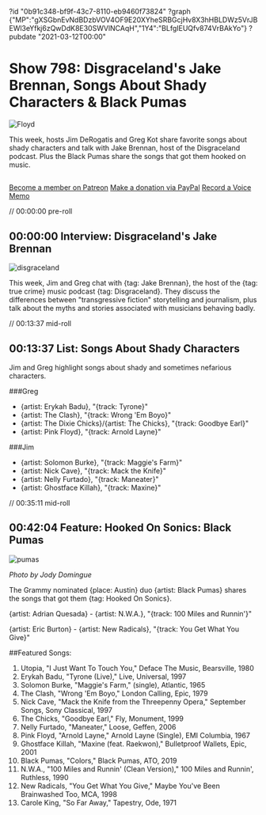 ?id "0b91c348-bf9f-43c7-8110-eb9460f73824"
?graph {"MP":"gXSGbnEvNdBDzbVOV4OF9E20XYheSRBGcjHv8X3hHBLDWz5VrJBEWl3eYfkj6zQwDdK8E30SWVlNCAqH","1Y4":"BLfgIEUQfv874VrBAkYo"}
?pubdate "2021-03-12T00:00"
# Show 798: Disgraceland's Jake Brennan, Songs About Shady Characters & Black Pumas
![Floyd](https://static.soundopinions.org/images/2021/shady.jpeg)

This week, hosts Jim DeRogatis and Greg Kot share favorite songs about shady characters and talk with Jake Brennan, host of the Disgraceland podcast. Plus the Black Pumas share the songs that got them hooked on music. 

##
[Become a member on Patreon](https://www.patreon.com/soundopinions)
[Make a donation via PayPal](https://bit.ly/36zIhZK)
[Record a Voice Memo](https://www.micdropp.com/studio/5febf006eba45/) 


// 00:00:00 pre-roll

## 00:00:00 Interview: Disgraceland's Jake Brennan

![disgraceland](https://static.soundopinions.org/images/2021/disgraceland_exclusive_2400x2400.jpg-(2).jpeg)

This week, Jim and Greg chat with {tag: Jake Brennan}, the host of the {tag: true crime} music podcast {tag: Disgraceland}. They discuss the differences between "transgressive fiction" storytelling and journalism, plus talk about the myths and stories associated with musicians behaving badly.


// 00:13:37 mid-roll

## 00:13:37 List: Songs About Shady Characters

Jim and Greg highlight songs about shady and sometimes nefarious characters.


###Greg
- {artist: Erykah Badu}, "{track: Tyrone}"
- {artist: The Clash}, "{track: Wrong 'Em Boyo}"
- {artist: The Dixie Chicks}/{artist: The Chicks}, "{track: Goodbye Earl}"
- {artist: Pink Floyd}, "{track: Arnold Layne}"


###Jim

- {artist: Solomon Burke}, "{track: Maggie's Farm}"
- {artist: Nick Cave}, "{track: Mack the Knife}"
- {artist: Nelly Furtado}, "{track: Maneater}"
- {artist: Ghostface Killah}, "{track: Maxine}"


// 00:35:11 mid-roll

## 00:42:04 Feature: Hooked On Sonics: Black Pumas
![pumas](https://static.soundopinions.org/images/2021/pumas2.jpeg)

*Photo by Jody Domingue*

The Grammy nominated {place: Austin} duo {artist: Black Pumas} shares the songs that got them {tag: Hooked On Sonics}.

{artist: Adrian Quesada} - {artist: N.W.A.}, "{track: 100 Miles and Runnin'}"

{artist: Eric Burton} - {artist: New Radicals}, "{track: You Get What You Give}"


##Featured Songs:

1. Utopia, "I Just Want To Touch You," Deface The Music, Bearsville, 1980
1. Erykah Badu, "Tyrone (Live)," Live, Universal, 1997
1. Solomon Burke, "Maggie's Farm," (single), Atlantic, 1965
1. The Clash, "Wrong 'Em Boyo," London Calling, Epic, 1979
1. Nick Cave, "Mack the Knife from the Threepenny Opera," September Songs, Sony Classical, 1997
1. The Chicks, "Goodbye Earl," Fly, Monument, 1999
1. Nelly Furtado, "Maneater," Loose, Geffen, 2006
1. Pink Floyd, "Arnold Layne," Arnold Layne (Single), EMI Columbia, 1967
1. Ghostface Killah, "Maxine (feat. Raekwon)," Bulletproof Wallets, Epic, 2001
1. Black Pumas, "Colors," Black Pumas, ATO, 2019
1. N.W.A., "100 Miles and Runnin' (Clean Version)," 100 Miles and Runnin', Ruthless, 1990
1. New Radicals, "You Get What You Give," Maybe You've Been Brainwashed Too, MCA, 1998
1. Carole King, "So Far Away," Tapestry, Ode, 1971
